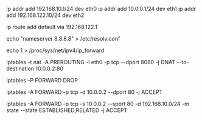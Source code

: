 <!-- Setting the ip address of the interface eth0, eth1 and eth2 -->
ip addr add 192.168.10.1/24 dev eth0 <!-- LAN -->
ip addr add 10.0.0.1/24 dev eth1 <!-- DMZ -->
ip addr add 192.168.122.10/24 dev eth2 <!-- WAN -->

<!-- Default route pointing to WAN -->
ip route add default via 192.168.122.1

<!-- Use Google’s public DNS server -->
echo "nameserver 8.8.8.8" > /etc/resolv.conf

<!-- Enabling ip forwarding -->
echo 1 > /proc/sys/net/ipv4/ip_forward

<!-- DNAT config to expose public server to LAN through its eth0 interface (port: 8080) -->
iptables -t nat -A PREROUTING -i eth0 -p tcp --dport 8080 -j DNAT --to-destination 10.0.0.2:80

<!-- Enforce packet filtering -->
iptables -P FORWARD DROP

<!-- Allow initial request to public server -->
iptables -A FORWARD -p tcp -d 10.0.0.2 --dport 80 -j ACCEPT

<!-- Allow return traffic from public server to LAN -->
iptables -A FORWARD -p tcp -s 10.0.0.2 --sport 80 -d 192.168.10.0/24 -m state --state ESTABLISHED,RELATED -j ACCEPT
